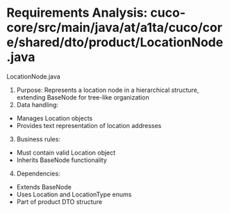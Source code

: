 # Requirements Analysis: cuco-core/src/main/java/at/a1ta/cuco/core/shared/dto/product/LocationNode.java

LocationNode.java
1. Purpose: Represents a location node in a hierarchical structure, extending BaseNode for tree-like organization
2. Data handling:
- Manages Location objects
- Provides text representation of location addresses
3. Business rules:
- Must contain valid Location object
- Inherits BaseNode functionality
4. Dependencies:
- Extends BaseNode
- Uses Location and LocationType enums
- Part of product DTO structure